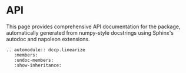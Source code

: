 # API

This page provides comprehensive API documentation for the package, automatically generated from numpy-style docstrings using Sphinx's autodoc and napoleon extensions.

```{eval-rst}
.. automodule:: dccp.linearize
   :members:
   :undoc-members:
   :show-inheritance:
```
